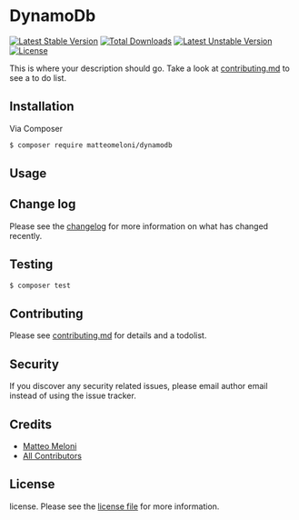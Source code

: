 # DynamoDb

[![Latest Stable Version](https://poser.pugx.org/matteomeloni/dynamodb/v)](//packagist.org/packages/matteomeloni/dynamodb) 
[![Total Downloads](https://poser.pugx.org/matteomeloni/dynamodb/downloads)](//packagist.org/packages/matteomeloni/dynamodb)
[![Latest Unstable Version](https://poser.pugx.org/matteomeloni/dynamodb/v/unstable)](//packagist.org/packages/matteomeloni/dynamodb)
[![License](https://poser.pugx.org/matteomeloni/dynamodb/license)](//packagist.org/packages/matteomeloni/dynamodb)

This is where your description should go. Take a look at [contributing.md](contributing.md) to see a to do list.

## Installation

Via Composer

``` bash
$ composer require matteomeloni/dynamodb
```

## Usage

## Change log

Please see the [changelog](changelog.md) for more information on what has changed recently.

## Testing

``` bash
$ composer test
```

## Contributing

Please see [contributing.md](contributing.md) for details and a todolist.

## Security

If you discover any security related issues, please email author email instead of using the issue tracker.

## Credits

- [Matteo Meloni][link-author]
- [All Contributors][link-contributors]

## License

license. Please see the [license file](license.md) for more information.

[link-author]: https://github.com/matteomeloni
[link-contributors]: ../../contributors
